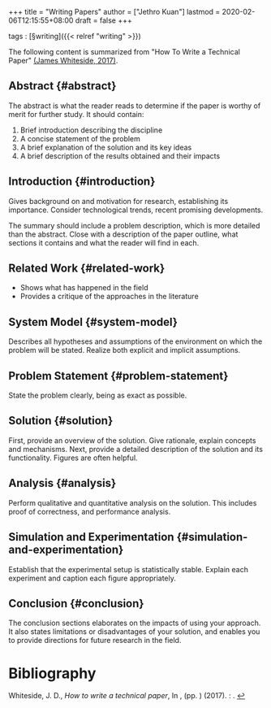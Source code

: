 +++
title = "Writing Papers"
author = ["Jethro Kuan"]
lastmod = 2020-02-06T12:15:55+08:00
draft = false
+++

tags
: [§writing]({{< relref "writing" >}})

The following content is summarized from "How To Write a Technical
Paper" <a id="7a6b903918cb910a3f8207e8473a9ee3" href="#Whiteside2017HowTW">(James Whiteside, 2017)</a>.


## Abstract {#abstract}

The abstract is what the reader reads to determine if the paper is
worthy of merit for further study. It should contain:

1.  Brief introduction describing the discipline
2.  A concise statement of the problem
3.  A brief explanation of the solution and its key ideas
4.  A brief description of the results obtained and their impacts


## Introduction {#introduction}

Gives background on and motivation for research, establishing its
importance. Consider technological trends, recent promising
developments.

The summary should include a problem description, which is more
detailed than the abstract. Close with a description of the paper
outline, what sections it contains and what the reader will find in each.


## Related Work {#related-work}

-   Shows what has happened in the field
-   Provides a critique of the approaches in the literature


## System Model {#system-model}

Describes all hypotheses and assumptions of the environment on which
the problem will be stated. Realize both explicit and implicit
assumptions.


## Problem Statement {#problem-statement}

State the problem clearly, being as exact as possible.


## Solution {#solution}

First, provide an overview of the solution. Give rationale, explain
concepts and mechanisms. Next, provide a detailed description of the
solution and its functionality. Figures are often helpful.


## Analysis {#analysis}

Perform qualitative and quantitative analysis on the solution. This
includes proof of correctness, and performance analysis.


## Simulation and Experimentation {#simulation-and-experimentation}

Establish that the experimental setup is statistically stable. Explain
each experiment and caption each figure appropriately.


## Conclusion {#conclusion}

The conclusion sections elaborates on the impacts of using your
approach. It also states limitations or disadvantages of your
solution, and enables you to provide directions for future research in
the field.

# Bibliography
<a id="Whiteside2017HowTW" target="_blank">Whiteside, J. D., *How to write a technical paper*, In ,  (pp. ) (2017). : .</a> [↩](#7a6b903918cb910a3f8207e8473a9ee3)
